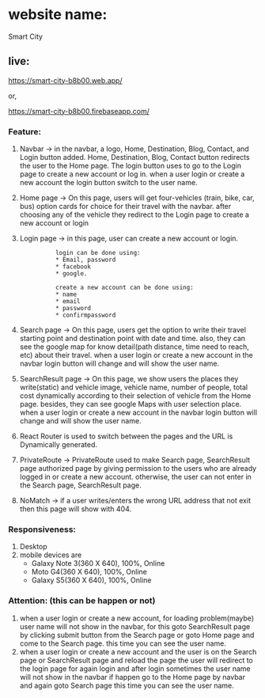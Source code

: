 # website name: 
Smart City

## live:
https://smart-city-b8b00.web.app/

or,

https://smart-city-b8b00.firebaseapp.com/

### Feature:
1. Navbar -> in the navbar, a logo, Home, Destination, Blog, Contact, and Login button added. Home, Destination, Blog, Contact button redirects the user to the Home page.
The login button uses to go to the Login page to create a new account or log in. when a user login or create a new account the login button switch to the user name.                                                                            
3. Home page -> On this page, users will get four-vehicles (train, bike, car, bus) option cards for choice for their travel with the navbar. after choosing any of the vehicle  they redirect to the Login page to create a new account or login
4. Login page -> in this page, user can create a new account or login.
      
                 login can be done using:
                 * Email, password
                 * facebook
                 * google.
                 
                 create a new account can be done using:
                 * name
                 * email
                 * password
                 * confirmpassword
6. Search page -> On this page, users get the option to write their travel starting point and destination point with date and time. also, they can see the google map for know detail(path distance, time need to reach, etc) about their travel. when a user login or create a new account in the navbar login button will change and will show the user name.

8. SearchResult page -> On this page,  we show users the places they write(static) and vehicle image, vehicle name, number of people, total cost dynamically according to their selection of vehicle from the Home page. besides, they can see google Maps with user selection place.  when a user login or create a new account in the navbar login button will change and will show the user name.

10. React Router is used to switch between the pages and the URL is Dynamically generated.

12. PrivateRoute -> PrivateRoute used to make Search page, SearchResult page authorized page by giving permission to the users who are already logged in or create a new account.
otherwise, the user can not enter in the Search page, SearchResult page.

14. NoMatch -> if a user writes/enters the wrong URL address that not exit then this page will show with 404.

### Responsiveness:
1. Desktop
2. mobile devices are
    * Galaxy Note 3(360 X 640), 100%, Online
    * Moto G4(360 X 640), 100%, Online
    * Galaxy S5(360 X 640), 100%, Online
 
### Attention: (this can be happen or not)
1. when a user login or create a new account, for loading problem(maybe) user name will not show in the navbar, for this goto SearchResult page by clicking submit button from the Search page or goto Home page and come to the Search page. this time you can see the user name.
2. when a user login or create a new account and the user is on the Search page or SearchResult page and reload the page the user will redirect to the login page for again login and after login sometimes the user name will not show in the navbar if happen go to the Home page by navbar and again goto Search page this time you can see the user name.
